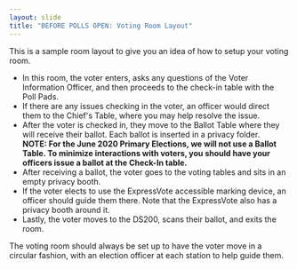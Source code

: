 ```yaml
---
layout: slide
title: "BEFORE POLLS OPEN: Voting Room Layout"
---
```


This is a sample room layout to give you an idea of how to setup your voting room.

-   In this room, the voter enters, asks any questions of the Voter Information Officer, and then proceeds to the check-in table with the Poll Pads.
-   If there are any issues checking in the voter, an officer would direct them to the Chief's Table, where you may help resolve the issue.
-   After the voter is checked in, they move to the Ballot Table where they will receive their ballot. Each ballot is inserted in a privacy folder.\
    **NOTE: For the June 2020 Primary Elections, we will not use a Ballot Table. To minimize interactions with voters, you should have your officers issue a ballot at the Check-In table.**
-   After receiving a ballot, the voter goes to the voting tables and sits in an empty privacy booth.
-   If the voter elects to use the ExpressVote accessible marking device, an officer should guide them there. Note that the ExpressVote also has a privacy booth around it.
-   Lastly, the voter moves to the DS200, scans their ballot, and exits the room.

The voting room should always be set up to have the voter move in a circular fashion, with an election officer at each station to help guide them.